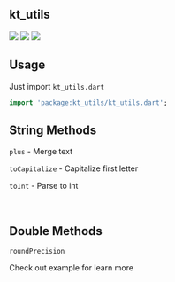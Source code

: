 ## kt_utils

<a href="https://opensource.org/licenses/Apache-2.0">
<img src="https://img.shields.io/github/license/NijatTagizada/yandex-image-scraper?style=for-the-badge"/></a> <img src ="https://img.shields.io/github/forks/NijatTagizada/yandex-image-scraper?style=for-the-badge"/> <img src="https://img.shields.io/github/stars/NijatTagizada/yandex-image-scraper?style=for-the-badge"/>

<br />

## Usage

Just import `kt_utils.dart`
```dart
import 'package:kt_utils/kt_utils.dart';
```

## String Methods

`plus` - Merge text

`toCapitalize` - Capitalize first letter

`toInt` - Parse to int

<br />

## Double Methods
`roundPrecision`

Check out example for learn more